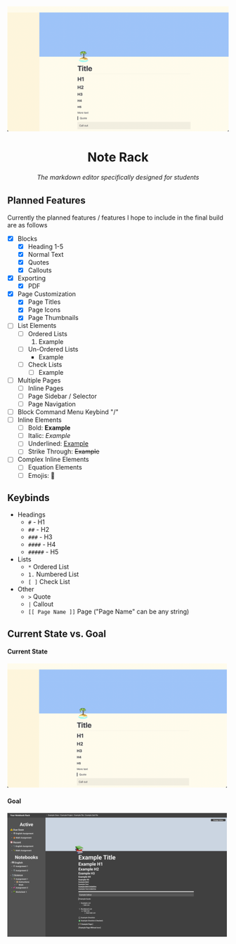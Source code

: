 ![](images/Desktop_Current_State.png)
<h1 align="center">
  Note Rack
</h1>
<h6 align="center">
  The markdown editor specifically designed for students
</h6>

## Planned Features
Currently the planned features / features I hope to include in the final build are as follows

- [x] Blocks
  - [x] Heading 1-5
  - [x] Normal Text
  - [x] Quotes
  - [x] Callouts
- [x] Exporting
  - [x] PDF
- [x] Page Customization
  - [x] Page Titles
  - [x] Page Icons
  - [x] Page Thumbnails
- [ ] List Elements
  - [ ] Ordered Lists
    1. Example
  - [ ] Un-Ordered Lists
    * Example
  - [ ] Check Lists
    - [ ] Example
- [ ] Multiple Pages
  - [ ] Inline Pages
  - [ ] Page Sidebar / Selector
  - [ ] Page Navigation
- [ ] Block Command Menu Keybind "/"
- [ ] Inline Elements
  - [ ] Bold: <b>Example</b>
  - [ ] Italic: <i>Example</i>
  - [ ] Underlined: <u>Example</u>
  - [ ] Strike Through: <s>Example</s>
- [ ] Complex Inline Elements
  - [ ] Equation Elements
  - [ ] Emojis: 🐛

## Keybinds
- Headings
  - `#` - H1
  - `##` - H2
  - `###` - H3
  - `####` - H4
  - `#####` - H5
- Lists
  - `*` Ordered List
  - `1.` Numbered List
  - `[ ]` Check List
- Other
  - `>` Quote
  - `|` Callout
  -  `[[ Page Name ]]` Page ("Page Name" can be any string)

## Current State vs. Goal

#### Current State
<img src="./images/Desktop_Current_State.png" width="500">

#### Goal
<img src="./images/Desktop_Example.png" width="500">